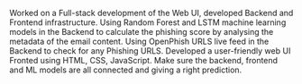Worked on a Full-stack development of the Web UI, developed Backend and Frontend infrastructure. Using Random Forest and 
LSTM machine learning models in the Backend to calculate the phishing score by analysing the metadata of the email content. 
Using OpenPhish URLS live feed in the Backend to check for any Phishing URLS. Developed a user-friendly web UI Fronted using 
HTML, CSS, JavaScript. Make sure the backend, frontend and ML models are all connected and giving a right prediction. 
